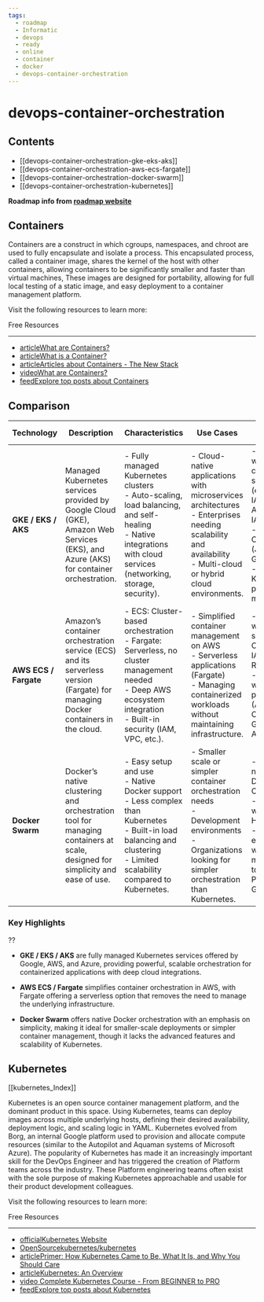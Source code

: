 ```yaml
---
tags:
  - roadmap
  - Informatic
  - devops
  - ready
  - online
  - container
  - docker
  - devops-container-orchestration
---
```


# devops-container-orchestration

## Contents

- [[devops-container-orchestration-gke-eks-aks]]
- [[devops-container-orchestration-aws-ecs-fargate]]
- [[devops-container-orchestration-docker-swarm]]
- [[devops-container-orchestration-kubernetes]]

__Roadmap info from [roadmap website](https://roadmap.sh/devops/container-orchestration@zuBAjrqQPjj-0DHGjCaqT)__

## Containers

Containers are a construct in which cgroups, namespaces, and chroot are used to fully encapsulate and isolate a process. This encapsulated process, called a container image, shares the kernel of the host with other containers, allowing containers to be significantly smaller and faster than virtual machines, These images are designed for portability, allowing for full local testing of a static image, and easy deployment to a container management platform.

Visit the following resources to learn more:

Free Resources

---

- [articleWhat are Containers?](https://cloud.google.com/learn/what-are-containers)
- [articleWhat is a Container?](https://www.docker.com/resources/what-container/)
- [articleArticles about Containers - The New Stack](https://thenewstack.io/category/containers/)
- [videoWhat are Containers?](https://www.youtube.com/playlist?list=PLawsLZMfND4nz-WDBZIj8-nbzGFD4S9oz)
- [feedExplore top posts about Containers](https://app.daily.dev/tags/containers?ref=roadmapsh)

## Comparison

| __Technology__                                      | __Description__                                                                                              | __Characteristics__                                                                                                                                                                   | __Use Cases__                                                                                                                                       | __Other Tech Affinity__                                                                                                          |
|-----------------------------------------------------|--------------------------------------------------------------------------------------------------------------|---------------------------------------------------------------------------------------------------------------------------------------------------------------------------------------|-----------------------------------------------------------------------------------------------------------------------------------------------------|-----------------------------------------------------------------------------------------------------------------------------------------------------------------------|
| __GKE / EKS / AKS__                                 | Managed Kubernetes services provided by Google Cloud (GKE), Amazon Web Services (EKS), and Azure (AKS) for container orchestration.                | - Fully managed Kubernetes clusters <br> - Auto-scaling, load balancing, and self-healing <br> - Native integrations with cloud services (networking, storage, security).                | - Cloud-native applications with microservices architectures <br> - Enterprises needing scalability and availability <br> - Multi-cloud or hybrid cloud environments. | - Integrates with other cloud services (e.g., AWS IAM, Azure AD, GCP IAM) <br> - Works with CI/CD tools (Jenkins, GitLab CI) <br> - Helm for Kubernetes package management |
| __AWS ECS / Fargate__                               | Amazon’s container orchestration service (ECS) and its serverless version (Fargate) for managing Docker containers in the cloud.                  | - ECS: Cluster-based orchestration <br> - Fargate: Serverless, no cluster management needed <br> - Deep AWS ecosystem integration <br> - Built-in security (IAM, VPC, etc.).             | - Simplified container management on AWS <br> - Serverless applications (Fargate) <br> - Managing containerized workloads without maintaining infrastructure.         | - Integrates with AWS services like CloudWatch, IAM, VPC, RDS <br> - Works well with CI/CD pipelines (AWS CodePipeline, GitHub Actions)                                   |
| __Docker Swarm__                                    | Docker’s native clustering and orchestration tool for managing containers at scale, designed for simplicity and ease of use.                       | - Easy setup and use <br> - Native Docker support <br> - Less complex than Kubernetes <br> - Built-in load balancing and clustering <br> - Limited scalability compared to Kubernetes.   | - Smaller scale or simpler container orchestration needs <br> - Development environments <br> - Organizations looking for simpler orchestration than Kubernetes.     | - Works natively with Docker Compose <br> - Integrates with Docker Hub <br> - Can be extended with monitoring tools (e.g., Prometheus, Grafana)                           |

### Key Highlights

??

- __GKE / EKS / AKS__ are fully managed Kubernetes services offered by Google, AWS, and Azure, providing powerful, scalable orchestration for containerized applications with deep cloud integrations.

- __AWS ECS / Fargate__ simplifies container orchestration in AWS, with Fargate offering a serverless option that removes the need to manage the underlying infrastructure.

- __Docker Swarm__ offers native Docker orchestration with an emphasis on simplicity, making it ideal for smaller-scale deployments or simpler container management, though it lacks the advanced features and scalability of Kubernetes.

## Kubernetes

[[kubernetes_Index]]

Kubernetes is an open source container management platform, and the dominant product in this space. Using Kubernetes, teams can deploy images across multiple underlying hosts, defining their desired availability, deployment logic, and scaling logic in YAML. Kubernetes evolved from Borg, an internal Google platform used to provision and allocate compute resources (similar to the Autopilot and Aquaman systems of Microsoft Azure). The popularity of Kubernetes has made it an increasingly important skill for the DevOps Engineer and has triggered the creation of Platform teams across the industry. These Platform engineering teams often exist with the sole purpose of making Kubernetes approachable and usable for their product development colleagues.

Visit the following resources to learn more:

Free Resources

---

- [officialKubernetes Website](https://kubernetes.io/)
- [OpenSourcekubernetes/kubernetes](https://github.com/kubernetes/kubernetes)
- [articlePrimer: How Kubernetes Came to Be, What It Is, and Why You Should Care](https://thenewstack.io/primer-how-kubernetes-came-to-be-what-it-is-and-why-you-should-care/)
- [articleKubernetes: An Overview](https://thenewstack.io/kubernetes-an-overview/)
- [video Complete Kubernetes Course - From BEGINNER to PRO](https://www.youtube.com/watch?v=2T86xAtR6Fo)
- [feedExplore top posts about Kubernetes](https://app.daily.dev/tags/kubernetes?ref=roadmapsh)
